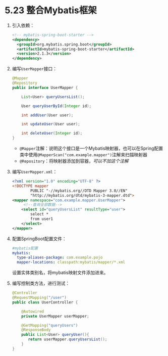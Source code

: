 # 5.23 整合Mybatis框架

1. 引入依赖：

   ```xml
   <!-- mybatis-spring-boot-starter -->
   <dependency>
     <groupId>org.mybatis.spring.boot</groupId>
     <artifactId>mybatis-spring-boot-starter</artifactId>
     <version>2.1.3</version>
   </dependency>
   ```

2. 编写`UserMapper`接口：

   ```java
   @Mapper
   @Repository
   public interface UserMapper {
   
       List<User> queryUsersList();
   
       User queryUserById(Integer id);
   
       int addUser(User user);
   
       int updateUser(User user);
   
       int deleteUser(Integer id);
   }
   ```

   - `@Mapper`注解：说明这个接口是一个Mybatis映射器，也可以在Spring配置类中使用`@MapperScan("com.example.mapper")`注解来扫描映射器
   - `@Repository`：将映射器添加到容器，*可以不加这个注解*

3. 编写`UserMapper.xml`：

   ```xml
   <?xml version="1.0" encoding="UTF-8" ?>
   <!DOCTYPE mapper
           PUBLIC "-//mybatis.org//DTD Mapper 3.0//EN"
           "http://mybatis.org/dtd/mybatis-3-mapper.dtd">
   <mapper namespace="com.example.mapper.UserMapper">
   		<!--查询全部数据-->
       <select id="queryUsersList" resultType="user">
           select *
           from user1
       </select>
   </mapper>
   ```

4. 配置SpringBoot配置文件：

   ```yaml
   #mybatis配置
   mybatis:
     type-aliases-package: com.example.pojo
     mapper-locations: classpath:mybatis/mapper/*.xml
   ```

   设置实体类别名，将mybatis映射文件添加进来。

5. 编写控制类方法，进行测试：

   ```java
   @Controller
   @RequestMapping("/user")
   public class UserController {
   
       @Autowired
       private UserMapper userMapper;
   
       @GetMapping("queryUsers")
       @ResponseBody
       public List<User> queryUser(){
          return userMapper.queryUsersList();
       }
   }
   ```

   

